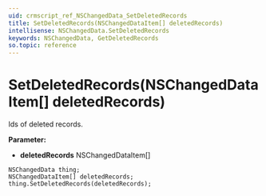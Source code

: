 ```yaml
---
uid: crmscript_ref_NSChangedData_SetDeletedRecords
title: SetDeletedRecords(NSChangedDataItem[] deletedRecords)
intellisense: NSChangedData.SetDeletedRecords
keywords: NSChangedData, GetDeletedRecords
so.topic: reference
---
```


# SetDeletedRecords(NSChangedDataItem[] deletedRecords)

Ids of deleted records.

**Parameter:** 
* **deletedRecords** NSChangedDataItem[]

```crmscript
NSChangedData thing;
NSChangedDataItem[] deletedRecords;
thing.SetDeletedRecords(deletedRecords);
```

